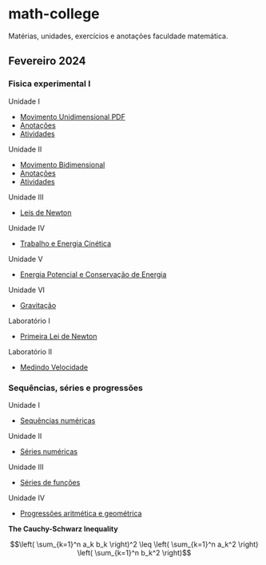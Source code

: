 # math-college

Matérias, unidades, exercícios e anotações faculdade matemática.

## Fevereiro 2024

### Fisica experimental  I

Unidade I
- [Movimento Unidimensional PDF](materias/fisica_experimental_1/unidade1.pdf)
- [Anotações](materias/fisica_experimental_1/anotacoes/unidade1.md)
- [Atividades](materias/fisica_experimental_1/atividades/unidade1.md)

Unidade II
- [Movimento Bidimensional](materias/fisica_experimental_1/unidade2.pdf)
- [Anotações](materias/fisica_experimental_1/anotacoes/unidade1.md)
- [Atividades](materias/fisica_experimental_1/atividades/unidade2.md)

Unidade III    
- [Leis de Newton](materias/fisica_experimental_1/unidade3.pdf)

Unidade IV
- [Trabalho e Energia Cinética](materias/fisica_experimental_1/unidade4.pdf)

Unidade V 
- [Energia Potencial e Conservação de Energia](materias/fisica_experimental_1/unidade5.pdf)

Unidade VI
- [Gravitação](materias/fisica_experimental_1/unidade6.pdf)

Laboratório I  
- [Primeira Lei de Newton](materias/fisica_experimental_1/lab1.pdf)

Laboratório II 
- [Medindo Velocidade](materias/fisica_experimental_1/lab2.pdf)


### Sequências, séries e progressões

Unidade I 
- [Sequências numéricas](materias/sequencias_series_progressoes/unidade1.pdf)

Unidade II
- [Séries numéricas](materias/sequencias_series_progressoes/unidade2.pdf)

Unidade III    
- [Séries de funções](materias/sequencias_series_progressoes/unidade3.pdf)

Unidade IV
- [Progressões aritmética e geométrica](materias/sequencias_series_progressoes/unidade4.pdf)



**The Cauchy-Schwarz Inequality**

```math
\left( \sum_{k=1}^n a_k b_k \right)^2 \leq \left( \sum_{k=1}^n a_k^2 \right) \left( \sum_{k=1}^n b_k^2 \right)
```
